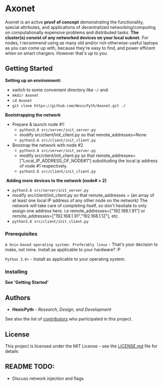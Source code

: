 # Axonet

Axonet is an active <b>proof of concept</b> demonstrating the functionality, special attributes, and applications of decentralized networking/computing on computationally expensive problems and distributed tasks. <b> The cluster(s) consist of any networked devices on your local subnet.</b> For nodes, I recommend using as many old and/or not-otherwise-useful laptops as you can come up with, because they're easy to find, and power efficent when on smart chargers. However that's up to you.

## Getting Started

  <b>Setting up an environment:</b> 
  - switch to some convenient directory like `~/` and:
  - `mkdir Axonet`
  - `cd Axonet`
  - `git clone https://github.com/HexicPyth/Axonet.git ./`
  
  <b>Bootstrapping the network</b>
  - Prepare & launch node #1: 
    - `python3.6 src/server/init_server.py`
    - modify src/client/init_client.py so that remote_addresses=None
    - `python3.6 src/client/init_client.py`
  - Boostrap the network with node #2
    - `python3.6 src/server/init_server.py`
    - modify src/client/init_client.py so that remote_addresses=["Local_IP_ADDRESS_OF_NODE#1"] substituding the local ip address of node #1 respectively.
    - `python3.6 src/client/init_client.py`
    
  <b>Adding more devices to the network (node# > 2)</b>
 - `python3.6 src/server/init_server.py`
  - modify src/client/init_client.py so that remote_addresses = (an array of at least one local IP address of any other node on the network) The network will take care of completing itself, so don't hesitate to only assign one address here.
  i.e remote_addresses=["192.168.1.91"] or remote_addresses=["192.168.1.91","192.168.1.12"], etc.
  - `python3.6 src/client/init_client.py`
  
      

### Prerequisites


```A Unix-based operating system: Preferably linux``` - That's your decision to make, not mine. Install as applicable to your hardware? :P

```Python 3.6+``` - Install as applicable to your operating system.


### Installing

<b> See 'Getting Started' </b>

## Authors

* **HexicPyth** - *Research, Design, and Development*

See also the list of [contributors](https://github.com/hexicpyth/Axonet/contributors) who participated in this project.

## License

This project is licensed under the MIT License - see the [LICENSE.md](LICENSE.md) file for details

## README TODO:
- Discuss network injection and flags
